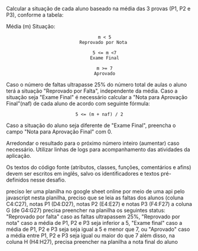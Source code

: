 <p>Calcular a situação de cada aluno baseado na média das 3 provas (P1, P2 e P3), conforme a  tabela:</p> 

<p>Média (m) Situação:</p>

<div align="center" style="margin-bottom:10px">

```
    m < 5
    Reprovado por Nota 

    5 <= m <7
    Exame Final

    m >= 7
    Aprovado
```

</div>

<p>Caso o número de faltas ultrapasse 25% do número total de aulas o aluno terá a situação "Reprovado por Falta", independente da média.  Caso a situação seja "Exame Final" é necessário calcular a "Nota para Aprovação Final"(naf) de  cada aluno de acordo com seguinte fórmula: </p>

<div align="center" style="margin-bottom:10px">

```
5 <= (m + naf) / 2
```

</div>

<p>Caso a situação do aluno seja diferente de "Exame Final", preencha o campo "Nota para Aprovação Final" com 0.</p>

<p>Arredondar o resultado para o próximo número inteiro (aumentar) caso necessário. Utilizar linhas de logs para acompanhamento das atividades da aplicação.</p>

<p>Os textos do código fonte (atributos, classes, funções, comentários e afins) devem ser escritos  em inglês, salvo os identificadores e textos pré-definidos nesse desafio.</p>



preciso ler uma planilha no google sheet online por meio de uma api pelo javascript
nesta planilha, preciso que se leia as faltas dos alunos (coluna C4:C27), notas P1 (D4:D27), notas P2 (E4:E27) e notas P3 (F4:F27)
a coluna G (de G4:G27) precisa preencher na planilha os seguintes status: "Reprovado por falta" caso as faltas ultrapassem 25%, "Reprovado por nota" caso a média de P1, P2 e P3 seja inferior a 5, "Exame final" caso a média de P1, P2 e P3 seja seja igual a 5 e menor que 7, ou "Aprovado" caso a média entre P1, P2 e P3 seja igual ou maior do que 7
além disso, na coluna H (H4:H27), precisa preencher na planilha a nota final do aluno